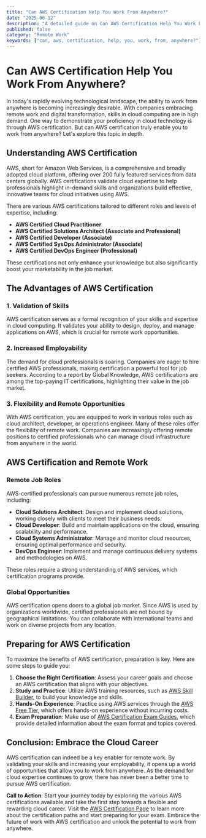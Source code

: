 ```yaml
---
title: "Can AWS Certification Help You Work From Anywhere?"
date: "2025-06-12"
description: "A detailed guide on Can AWS Certification Help You Work From Anywhere?"
published: false
category: "Remote Work"
keywords: ["can, aws, certification, help, you, work, from, anywhere?"]
---
```


# Can AWS Certification Help You Work From Anywhere?

In today's rapidly evolving technological landscape, the ability to work from anywhere is becoming increasingly desirable. With companies embracing remote work and digital transformation, skills in cloud computing are in high demand. One way to demonstrate your proficiency in cloud technology is through AWS certification. But can AWS certification truly enable you to work from anywhere? Let's explore this topic in depth.

## Understanding AWS Certification

AWS, short for Amazon Web Services, is a comprehensive and broadly adopted cloud platform, offering over 200 fully featured services from data centers globally. AWS certifications validate cloud expertise to help professionals highlight in-demand skills and organizations build effective, innovative teams for cloud initiatives using AWS. 

There are various AWS certifications tailored to different roles and levels of expertise, including:

- **AWS Certified Cloud Practitioner**
- **AWS Certified Solutions Architect (Associate and Professional)**
- **AWS Certified Developer (Associate)**
- **AWS Certified SysOps Administrator (Associate)**
- **AWS Certified DevOps Engineer (Professional)**

These certifications not only enhance your knowledge but also significantly boost your marketability in the job market.

## The Advantages of AWS Certification

### 1. Validation of Skills

AWS certification serves as a formal recognition of your skills and expertise in cloud computing. It validates your ability to design, deploy, and manage applications on AWS, which is crucial for remote work opportunities.

### 2. Increased Employability

The demand for cloud professionals is soaring. Companies are eager to hire certified AWS professionals, making certification a powerful tool for job seekers. According to a report by Global Knowledge, AWS certifications are among the top-paying IT certifications, highlighting their value in the job market.

### 3. Flexibility and Remote Opportunities

With AWS certification, you are equipped to work in various roles such as cloud architect, developer, or operations engineer. Many of these roles offer the flexibility of remote work. Companies are increasingly offering remote positions to certified professionals who can manage cloud infrastructure from anywhere in the world.

## AWS Certification and Remote Work

### Remote Job Roles

AWS-certified professionals can pursue numerous remote job roles, including:

- **Cloud Solutions Architect**: Design and implement cloud solutions, working closely with clients to meet their business needs.
- **Cloud Developer**: Build and maintain applications on the cloud, ensuring scalability and performance.
- **Cloud Systems Administrator**: Manage and monitor cloud resources, ensuring optimal performance and security.
- **DevOps Engineer**: Implement and manage continuous delivery systems and methodologies on AWS.

These roles require a strong understanding of AWS services, which certification programs provide.

### Global Opportunities

AWS certification opens doors to a global job market. Since AWS is used by organizations worldwide, certified professionals are not bound by geographical limitations. You can collaborate with international teams and work on diverse projects from any location.

## Preparing for AWS Certification

To maximize the benefits of AWS certification, preparation is key. Here are some steps to guide you:

1. **Choose the Right Certification**: Assess your career goals and choose an AWS certification that aligns with your objectives.
2. **Study and Practice**: Utilize AWS training resources, such as [AWS Skill Builder](https://aws.amazon.com/training/), to build your knowledge and skills.
3. **Hands-On Experience**: Practice using AWS services through the [AWS Free Tier](https://aws.amazon.com/free/), which offers hands-on experience without incurring costs.
4. **Exam Preparation**: Make use of [AWS Certification Exam Guides](https://aws.amazon.com/certification/), which provide detailed information about the exam format and topics covered.

## Conclusion: Embrace the Cloud Career

AWS certification can indeed be a key enabler for remote work. By validating your skills and increasing your employability, it opens up a world of opportunities that allow you to work from anywhere. As the demand for cloud expertise continues to grow, there has never been a better time to pursue AWS certification. 

**Call to Action**: Start your journey today by exploring the various AWS certifications available and take the first step towards a flexible and rewarding cloud career. Visit the [AWS Certification Page](https://aws.amazon.com/certification/) to learn more about the certification paths and start preparing for your exam. Embrace the future of work with AWS certification and unlock the potential to work from anywhere.